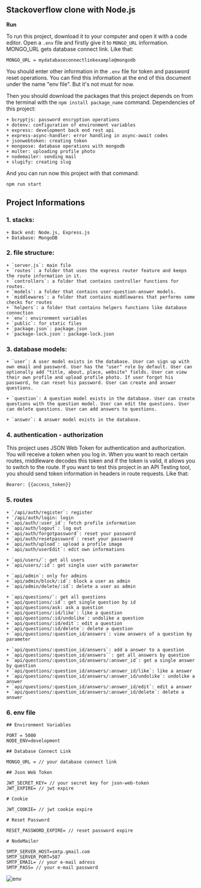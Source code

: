 ## Stackoverflow clone with Node.js

**Run**

To run this project, download it to your computer and open it with a code editor. Open a `.env` file and firstly give it to `MONGO_URL` information. MONGO_URL gets database connect link. Like that:

`MONGO_URL = mydatabaseconnectlinkexample@mongodb`

You should enter other information in the `.env` file for token and password reset operations. You can find this information at the end of this document under the name "env file". But it's not must for now.

Then you should download the packages that this project depends on from the terminal with the `npm install package_name` command. Dependencies of this project:

    + bcryptjs: password encryption operations
    + dotenv: configuration of environment variables
    + express: development back end rest api
    + express-async-handler: error handling in async-await codes
    + jsonwebtoken: creating token
    + mongoose: database operations with mongodb
    + multer: uploading profile photo
    + nodemailer: sending mail
    + slugify: creating slug


And you can run now this project with that command:

`npm run start`

## Project Informations

### 1. stacks:
    + Back end: Node.js, Express.js
    + Database: MongoDB

### 2. file structure:
    + `server.js`: main file
    + `routes`: a folder that uses the express router feature and keeps the route information in it.
    + `controllers`: a folder that contains controller functions for routes.
    + `models`: a folder that contains user-question-answer models.
    + `middlewares`: a folder that contains middlewares that performs some checks for routes
    + `helpers`: a folder that contains helpers functions like database connection
    + `env`: environment variables
    + `public`: for static files
    + `package.json`: package.json
    + `package-lock.json`: package-lock.json

### 3. database models:

    + `user`: A user model exists in the database. User can sign up with own email and password. User has the "user" role by default. User can optionally add "title, about, place, website" fields. User can view their own profile and upload profile photo. If user forgot his password, he can reset his password. User can create and answer questions.

    + `question`: A question model exists in the database. User can create questions with the question model. User can edit the questions. User can delete questions. User can add answers to questions.

    + `answer`: A answer model exists in the database.

### 4. authentication - authorization

This project uses JSON Web Token for authentication and authorization. You will receive a token when you log in. When you want to reach certain routes, middleware decodes this token and if the token is valid, it allows you to switch to the route. If you want to test this project in an API Testing tool, you should send token information in headers in route requests. Like that:

`Bearer: {{access_token}}`

### 5. routes

    + `/api/auth/register`: register
    + `/api/auth/login: login
    + `api/auth/:user_id`: fetch profile information
    + `api/auth/logout`: log out
    + `api/auth/forgotpassword`: reset your password
    + `api/auth/resetpassword`: reset your password
    + `api/auth/upload`: upload a profile image
    + `api/auth/userEdit`: edit own informations

    + `api/users/`: get all users
    + `api/users/:id`: get single user with parameter
  
    + `api/admin`: only for admins
    + `api/admin/block/:id`: block a user as admin
    + `api/admin/delete/:id`: delete a user as admin

    + `api/questions/`: get all questions
    + `api/questions/:id`: get single question by id
    + `api/questions/ask: ask a question
    + `api/questions/:id/like`: like a question
    + `api/questions/:id/undolike`: undolike a question
    + `api/questions/:id/edit`: edit a question
    + `api/questions/:id/delete`: delete a question
    + `api/questions/:question_id/answers`: view answers of a question by parameter

    + `api/questions/:question_id/answers`: add a answer to a question
    + `api/questions/:question_id/answers``: get all answers by question
    + `api/questions/:question_id/answers/:answer_id`: get a single answer by question
    + `api/questions/:question_id/answers/:answer_id/like`: like a answer 
    + `api/questions/:question_id/answers/:answer_id/undolike`: undolike a answer
    + `api/questions/:question_id/answers/:answer_id/edit`: edit a answer
    + `api/questions/:question_id/answers/:answer_id/delete`: delete a answer

### 6. env file

```
## Environment Variables

PORT = 5000
NODE_ENV=development

## Database Connect Link

MONGO_URL = // your database connect link

## Json Web Token 

JWT_SECRET_KEY= // your secret key for json-web-token
JWT_EXPIRE= // jwt expire

# Cookie

JWT_COOKIE= // jwt cookie expire

# Reset Password

RESET_PASSWORD_EXPIRE= // reset password expire

# NodeMailer

SMTP_SERVER_HOST=smtp.gmail.com
SMTP_SERVER_PORT=587
SMTP_EMAIL= // your e-mail adress
SMTP_PASS= // your e-mail password

```

![env](https://user-images.githubusercontent.com/101933251/172024243-69f1aa4c-cc86-4b70-8ced-03c991f5efb5.JPG)
